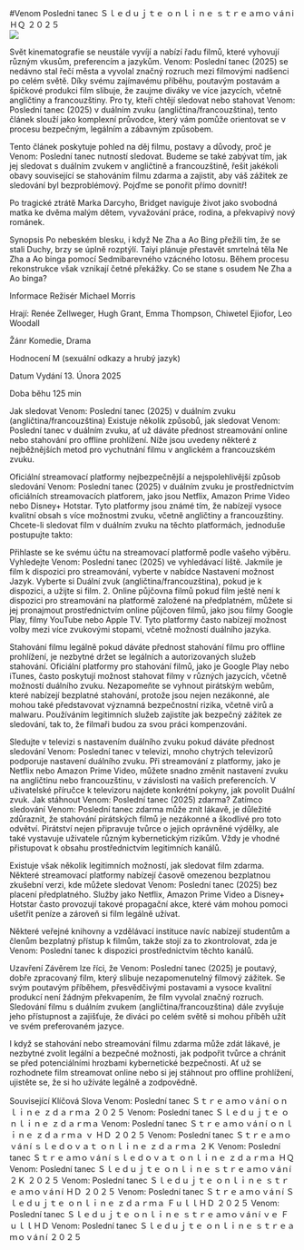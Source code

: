 #Venom Posledni tanec Ｓｌｅｄｕｊｔｅ ｏｎｌｉｎｅ ｓｔｒｅａｍｏｖáｎi ＨＱ ２０２５  
[![](https://i.imgur.com/qSNzIqt.png)](https://movie.rssnews.media/oCwtheT.php)  
  
Svět kinematografie se neustále vyvíjí a nabízí řadu filmů, které vyhovují různým vkusům, preferencím a jazykům. Venom: Poslední tanec (2025) se nedávno stal řečí města a vyvolal značný rozruch mezi filmovými nadšenci po celém světě. Díky svému zajímavému příběhu, poutavým postavám a špičkové produkci film slibuje, že zaujme diváky ve více jazycích, včetně angličtiny a francouzštiny. Pro ty, kteří chtějí sledovat nebo stahovat Venom: Poslední tanec (2025) v duálním zvuku (angličtina/francouzština), tento článek slouží jako komplexní průvodce, který vám pomůže orientovat se v procesu bezpečným, legálním a zábavným způsobem.

Tento článek poskytuje pohled na děj filmu, postavy a důvody, proč je Venom: Poslední tanec nutností sledovat. Budeme se také zabývat tím, jak jej sledovat s duálním zvukem v angličtině a francouzštině, řešit jakékoli obavy související se stahováním filmu zdarma a zajistit, aby váš zážitek ze sledování byl bezproblémový. Pojďme se ponořit přímo dovnitř!

Po tragické ztrátě Marka Darcyho, Bridget naviguje život jako svobodná matka ke dvěma malým dětem, vyvažování práce, rodina, a překvapivý nový románek.

Synopsis
Po nebeském blesku, i když Ne Zha a Ao Bing přežili tím, že se stali Duchy, brzy se úplně rozptýlí. Taiyi plánuje přestavět smrtelná těla Ne Zha a Ao binga pomocí Sedmibarevného vzácného lotosu. Během procesu rekonstrukce však vznikají četné překážky. Co se stane s osudem Ne Zha a Ao binga?

Informace
Režisér Michael Morris

Hrají: Renée Zellweger, Hugh Grant, Emma Thompson, Chiwetel Ejiofor, Leo Woodall

Žánr Komedie, Drama

Hodnocení M (sexuální odkazy a hrubý jazyk)

Datum Vydání 13. Února 2025

Doba běhu 125 min

Jak sledovat Venom: Poslední tanec (2025) v duálním zvuku (angličtina/francouzština)
Existuje několik způsobů, jak sledovat Venom: Poslední tanec v duálním zvuku, ať už dáváte přednost streamování online nebo stahování pro offline prohlížení. Níže jsou uvedeny některé z nejběžnějších metod pro vychutnání filmu v anglickém a francouzském zvuku.

Oficiální streamovací platformy nejbezpečnější a nejspolehlivější způsob sledování Venom: Poslední tanec (2025) v duálním zvuku je prostřednictvím oficiálních streamovacích platforem, jako jsou Netflix, Amazon Prime Video nebo Disney+ Hotstar. Tyto platformy jsou známé tím, že nabízejí vysoce kvalitní obsah s více možnostmi zvuku, včetně angličtiny a francouzštiny.
Chcete-li sledovat film v duálním zvuku na těchto platformách, jednoduše postupujte takto:

Přihlaste se ke svému účtu na streamovací platformě podle vašeho výběru. Vyhledejte Venom: Poslední tanec (2025) ve vyhledávací liště. Jakmile je film k dispozici pro streamování, vyberte v nabídce Nastavení možnost Jazyk. Vyberte si Duální zvuk (angličtina/francouzština), pokud je k dispozici, a užijte si film. 2. Online půjčovna filmů pokud film ještě není k dispozici pro streamování na platformě založené na předplatném, můžete si jej pronajmout prostřednictvím online půjčoven filmů, jako jsou filmy Google Play, filmy YouTube nebo Apple TV. Tyto platformy často nabízejí možnost volby mezi více zvukovými stopami, včetně možností duálního jazyka.

Stahování filmu legálně pokud dáváte přednost stahování filmu pro offline prohlížení, je nezbytné držet se legálních a autorizovaných služeb stahování. Oficiální platformy pro stahování filmů, jako je Google Play nebo iTunes, často poskytují možnost stahovat filmy v různých jazycích, včetně možností duálního zvuku.
Nezapomeňte se vyhnout pirátským webům, které nabízejí bezplatné stahování, protože jsou nejen nezákonné, ale mohou také představovat významná bezpečnostní rizika, včetně virů a malwaru. Používáním legitimních služeb zajistíte jak bezpečný zážitek ze sledování, tak to, že filmaři budou za svou práci kompenzováni.

Sledujte v televizi s nastavením duálního zvuku pokud dáváte přednost sledování Venom: Poslední tanec v televizi, mnoho chytrých televizorů podporuje nastavení duálního zvuku. Při streamování z platformy, jako je Netflix nebo Amazon Prime Video, můžete snadno změnit nastavení zvuku na angličtinu nebo francouzštinu, v závislosti na vašich preferencích. V uživatelské příručce k televizoru najdete konkrétní pokyny, jak povolit Duální zvuk.
Jak stáhnout Venom: Poslední tanec (2025) zdarma?
Zatímco sledování Venom: Poslední tanec zdarma může znít lákavě, je důležité zdůraznit, že stahování pirátských filmů je nezákonné a škodlivé pro toto odvětví. Pirátství nejen připravuje tvůrce o jejich oprávněné výdělky, ale také vystavuje uživatele různým kybernetickým rizikům. Vždy je vhodné přistupovat k obsahu prostřednictvím legitimních kanálů.

Existuje však několik legitimních možností, jak sledovat film zdarma. Některé streamovací platformy nabízejí časově omezenou bezplatnou zkušební verzi, kde můžete sledovat Venom: Poslední tanec (2025) bez placení předplatného. Služby jako Netflix, Amazon Prime Video a Disney+ Hotstar často provozují takové propagační akce, které vám mohou pomoci ušetřit peníze a zároveň si film legálně užívat.

Některé veřejné knihovny a vzdělávací instituce navíc nabízejí studentům a členům bezplatný přístup k filmům, takže stojí za to zkontrolovat, zda je Venom: Poslední tanec k dispozici prostřednictvím těchto kanálů.

Uzavření
Závěrem lze říci, že Venom: Poslední tanec (2025) je poutavý, dobře zpracovaný film, který slibuje nezapomenutelný filmový zážitek. Se svým poutavým příběhem, přesvědčivými postavami a vysoce kvalitní produkcí není žádným překvapením, že film vyvolal značný rozruch. Sledování filmu s duálním zvukem (angličtina/francouzština) dále zvyšuje jeho přístupnost a zajišťuje, že diváci po celém světě si mohou příběh užít ve svém preferovaném jazyce.

I když se stahování nebo streamování filmu zdarma může zdát lákavé, je nezbytné zvolit legální a bezpečné možnosti, jak podpořit tvůrce a chránit se před potenciálními hrozbami kybernetické bezpečnosti. Ať už se rozhodnete film streamovat online nebo si jej stáhnout pro offline prohlížení, ujistěte se, že si ho užíváte legálně a zodpovědně.

Související Klíčová Slova
Venom: Poslední tanec Ｓｔｒｅａｍｏｖáｎí ｏｎｌｉｎｅ ｚｄａｒｍａ ２０２５
Venom: Poslední tanec Ｓｌｅｄｕｊｔｅ ｏｎｌｉｎｅ ｚｄａｒｍａ
Venom: Poslední tanec Ｓｔｒｅａｍｏｖáｎí ｏｎｌｉｎｅ ｚｄａｒｍａ ｖ ＨＤ ２０２５
Venom: Poslední tanec Ｓｔｒｅａｍｏｖáｎí ｓｌｅｄｏｖａｔ ｏｎｌｉｎｅ ｚｄａｒｍａ ２Ｋ
Venom: Poslední tanec Ｓｔｒｅａｍｏｖáｎí ｓｌｅｄｏｖａｔ ｏｎｌｉｎｅ ｚｄａｒｍａ ＨＱ
Venom: Poslední tanec Ｓｌｅｄｕｊｔｅ ｏｎｌｉｎｅ ｓｔｒｅａｍｏｖáｎí ２Ｋ ２０２５
Venom: Poslední tanec Ｓｌｅｄｕｊｔｅ ｏｎｌｉｎｅ ｓｔｒｅａｍｏｖáｎí ＨＤ ２０２５
Venom: Poslední tanec Ｓｔｒｅａｍｏｖáｎí Ｓｌｅｄｕｊｔｅ ｏｎｌｉｎｅ ｚｄａｒｍａ ＦｕｌｌＨＤ ２０２５
Venom: Poslední tanec Ｓｌｅｄｕｊｔｅ ｏｎｌｉｎｅ ｓｔｒｅａｍｏｖáｎí ｖｅ ＦｕｌｌＨＤ
Venom: Poslední tanec Ｓｌｅｄｕｊｔｅ ｏｎｌｉｎｅ ｓｔｒｅａｍｏｖáｎí ２０２５

